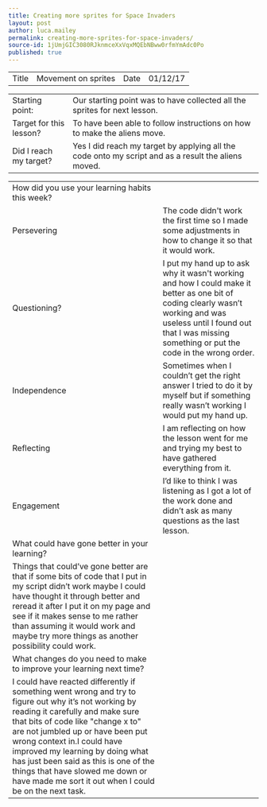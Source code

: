 ```yaml
---
title: Creating more sprites for Space Invaders
layout: post
author: luca.mailey
permalink: creating-more-sprites-for-space-invaders/
source-id: 1jUmjGIC3080RJknmceXxVqxMQEbNBww0rfmYmAdc0Po
published: true
---
```

<table>
  <tr>
    <td>Title</td>
    <td>Movement on sprites</td>
    <td>Date</td>
    <td>01/12/17</td>
  </tr>
</table>


<table>
  <tr>
    <td>Starting point:</td>
    <td>Our starting point was to have collected all the sprites for next lesson.</td>
  </tr>
  <tr>
    <td>Target for this lesson?</td>
    <td>To have been able to follow instructions on how to make the aliens move.</td>
  </tr>
  <tr>
    <td>Did I reach my target? </td>
    <td>Yes I did reach my target by applying all the code onto my script and as a result the aliens moved.</td>
  </tr>
</table>


<table>
  <tr>
    <td>How did you use your learning habits this week?</td>
    <td></td>
  </tr>
  <tr>
    <td>Persevering</td>
    <td>The code didn't work the first time so I made some adjustments in how to change it so that it would work.</td>
  </tr>
  <tr>
    <td>Questioning?</td>
    <td>I put my hand up to ask why it wasn't working and how I could make it better as one bit of coding clearly wasn’t working and was useless until I found out that I was missing something or put the code in the wrong order.  </td>
  </tr>
  <tr>
    <td>Independence</td>
    <td>Sometimes when I couldn’t get the right answer I tried to do it by myself but if something really wasn’t working I would put my hand up.</td>
  </tr>
  <tr>
    <td>Reflecting</td>
    <td>I am reflecting on how the lesson went for me and trying my best to have gathered everything from it.</td>
  </tr>
  <tr>
    <td>Engagement</td>
    <td>I’d like to think I was listening as I got a lot of the work done and didn’t ask as many questions as the last lesson.</td>
  </tr>
  <tr>
    <td>What could have gone better in your learning?</td>
    <td></td>
  </tr>
  <tr>
    <td>Things that could’ve gone better are that if some bits of code that I put in my script didn’t work maybe I could have thought it through better and reread it after I put it on my page and see if it makes sense to me rather than assuming it would work and maybe try more things as another possibility could work.    </td>
    <td></td>
  </tr>
  <tr>
    <td>What changes do you need to make to improve your learning next time?</td>
    <td></td>
  </tr>
  <tr>
    <td>I could have reacted differently if something went wrong and try to figure out why it’s not working by reading it carefully and make sure that bits of code like "change x to" are not jumbled up or have been put wrong context in.I could have improved my learning by doing what has just been said as this is one of the things that have slowed me down or have made me sort it out when I could be on the next task.  </td>
    <td></td>
  </tr>
</table>


